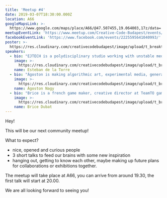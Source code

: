 ```yaml
---
title: 'Meetup #4'
date: 2019-03-07T18:30:00.000Z
location: A66
googleMapsLink: >-
  https://www.google.com/maps/place/A66/@47.507455,19.064003,17z/data=!3m1!4b1!4m5!3m4!1s0x4741dc71e8f07141:0x338531a68ac2aa0!8m2!3d47.5074514!4d19.0661917
meetupEventLink: 'https://www.meetup.com/Creative-Code-Budapest/events/qnhgzpyzfbkb/'
facebookEventLink: 'https://www.facebook.com/events/2225595641040993/'
poster: >-
  https://res.cloudinary.com/creativecodebudapest/image/upload/t_breakthumbnails/v1574804898/cc4/creativecode_4_kfila1.jpg
speakers:
  - bio: "EJTECH is a polydisciplinary studio working with unstable media, experimental interfaces, electronic textiles, and future materials, focusing their artistic research on the crossmodal synergy between the physical and digital, the process of sensory integration and further explorations on HCI (human-computer interaction) via interactive installations and dynamic art pieces.\r\n\nThey will talk about sound, space and textile technospiritualism. More [here](http://ejtech.cc)."
    image: >-
      https://res.cloudinary.com/creativecodebudapest/image/upload/t_breakthumbnails/v1574805013/cc4/esteban_lwhihc.jpg
    name: Esteban de la Torre
  - bio: "Ágoston is making algorithmic art, experimental media, generative arts using free & open source tools. He is designing dynamic systems & interfaces for networked installations, developing creative mobile applications. His field of interests are cognitive computing & embodied experience, data visualization & sonification, the role of computational culture in different social contexts. He regularly gives workshops and developing courses on algorithmic art, creative coding & machine learning using several open source languages. He is a guest lecturer at Moholy-Nagy University of Design & Arts (MOME, Hungary) and a HCI researcher at Prezi.com. He is the co-founder of the experimental new media design group Binaura.\r\n\nYou can find more about his works [here](http://www.binaura.net/)."
    image: >-
      https://res.cloudinary.com/creativecodebudapest/image/upload/t_breakthumbnails/v1574805014/cc4/nagyagoston_mpdivp.jpg
    name: Ágoston Nagy
  - bio: "Brice is a french game maker, creative director at TeamTO games, wannabe writer, who cofounded Klondike collective. He explores the frontiers between literature and interactive experiences, but also players boundaries through games that engage him physically. People can call him Pitoum, except his mother who categorically refuses.\r\n\nBrice will talk about games and words and words in games, and games in words, probably.\r\n\nMore about Brice [here](http://www.pitoum.net/) and their collective [here](http://www.klondike.fr/). \n\nhttp://www.klondike.fr/"
    image: >-
      https://res.cloudinary.com/creativecodebudapest/image/upload/t_breakthumbnails/v1574805014/cc4/bricedubat_afkoto.jpg
    name: Brice Dubat
---
```

Hey!

This will be our next community meetup!

What to expect?

* nice, opened and curious people
* 3 short talks to feed our brains with some new inspiration
* hanging out, getting to know each other, maybe making up future plans for collaborations or exhibitions together.

The meetup will take place at A66, you can arrive from around 19.30, the first talk will start at 20.00.

We are all looking forward to seeing you!
